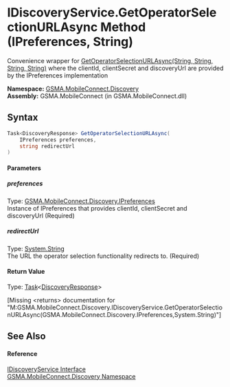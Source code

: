 IDiscoveryService.GetOperatorSelectionURLAsync Method (IPreferences, String)
============================================================================
Convenience wrapper for [GetOperatorSelectionURLAsync(String, String, String, String)][1] where the clientId, clientSecret and discoveryUrl are provided by the IPreferences implementation

**Namespace:** [GSMA.MobileConnect.Discovery][2]  
**Assembly:** GSMA.MobileConnect (in GSMA.MobileConnect.dll)

Syntax
------

```csharp
Task<DiscoveryResponse> GetOperatorSelectionURLAsync(
	IPreferences preferences,
	string redirectUrl
)
```

#### Parameters

##### *preferences*
Type: [GSMA.MobileConnect.Discovery.IPreferences][3]  
Instance of IPreferences that provides clientId, clientSecret and discoveryUrl (Required)

##### *redirectUrl*
Type: [System.String][4]  
The URL the operator selection functionality redirects to. (Required)

#### Return Value
Type: [Task][5]&lt;[DiscoveryResponse][6]>  

[Missing &lt;returns> documentation for "M:GSMA.MobileConnect.Discovery.IDiscoveryService.GetOperatorSelectionURLAsync(GSMA.MobileConnect.Discovery.IPreferences,System.String)"]


See Also
--------

#### Reference
[IDiscoveryService Interface][7]  
[GSMA.MobileConnect.Discovery Namespace][2]  

[1]: GetOperatorSelectionURLAsync_1.md
[2]: ../README.md
[3]: ../IPreferences/README.md
[4]: http://msdn.microsoft.com/en-us/library/s1wwdcbf
[5]: http://msdn.microsoft.com/en-us/library/dd321424
[6]: ../DiscoveryResponse/README.md
[7]: README.md
[8]: ../../_icons/Help.png